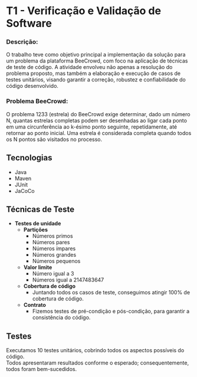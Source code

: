# T1 - Verificação e Validação de Software

### Descrição:

  O trabalho teve como objetivo principal a implementação da solução para um problema da plataforma BeeCrowd, com foco na aplicação de técnicas de teste de código. A atividade envolveu não apenas a resolução do problema proposto, mas também a elaboração e execução de casos de testes unitários, visando garantir a correção, robustez e confiabilidade do código desenvolvido.

### Problema BeeCrowd:

  O problema 1233 (estrela) do BeeCrowd exige determinar, dado um número N, quantas estrelas completas podem ser desenhadas ao ligar cada ponto em uma circunferência ao k-ésimo ponto seguinte, repetidamente, até retornar ao ponto inicial. Uma estrela é considerada completa quando todos os N pontos são visitados no processo. 

## Tecnologias

- Java
- Maven
- JUnit
- JaCoCo

## Técnicas de Teste

- **Testes de unidade**
  - **Partições**
    - Números primos
    - Números pares
    - Números ímpares
    - Números grandes
    - Números pequenos
  - **Valor limite**
    - Número igual a 3
    - Números igual a 2147483647
  - **Cobertura de código**
    - Juntando todos os casos de teste, conseguimos atingir 100% de cobertura de código.
  - **Contrato**
    - Fizemos testes de pré-condição e pós-condição, para garantir a consistência do código.

## Testes

Executamos 10 testes unitários, cobrindo todos os aspectos possíveis do código.  
Todos apresentaram resultados conforme o esperado; consequentemente, todos foram bem-sucedidos.
